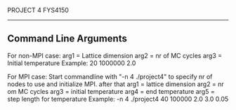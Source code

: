 PROJECT 4 FYS4150

----------------------
Command Line Arguments
----------------------
For non-MPI case:
arg1 = Lattice dimension
arg2 = nr of MC cycles
arg3 = Initial temperature
Example:  20 1000000 2.0

For MPI case:
Start commandline with "-n 4 ./project4" to specify nr of nodes to use and initialize MPI.
after that
arg1 = lattice dimension
arg2 = nr om MC cycles
arg3 = initial temperature
arg4 = end temperature
arg5 = step length for temperature
Example: -n 4 ./project4 40 100000 2.0 3.0 0.05
